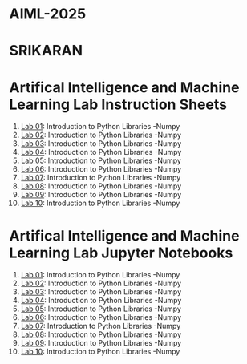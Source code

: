 # AIML-2025
# SRIKARAN
# Artifical Intelligence and Machine Learning Lab Instruction Sheets
1.  [ Lab 01](https://github.com/2303a51015/AIML-2025/blob/main/AIML_A1.pdf): Introduction to Python Libraries -Numpy
1.  [ Lab 02](https://github.com/2303a51015/AIML-2025/blob/main/AIML_A2.pdf): Introduction to Python Libraries -Numpy
1.  [ Lab 03](https://github.com/2303a51015/AIML-2025/blob/main/AIML_A3.pdf): Introduction to Python Libraries -Numpy
1.  [ Lab 04](https://github.com/2303a51015/AIML-2025/blob/main/AIML_A4.pdf): Introduction to Python Libraries -Numpy
1.  [ Lab 05](https://github.com/2303a51015/AIML-2025/blob/main/AIML_A5.pdf): Introduction to Python Libraries -Numpy
1.  [ Lab 06](https://github.com/2303a51015/AIML-2025/blob/main/AIML_A6.pdf): Introduction to Python Libraries -Numpy
1.  [ Lab 07](https://github.com/2303a51015/AIML-2025/blob/main/AIML_A7%20(1).pdf): Introduction to Python Libraries -Numpy
1.  [ Lab 08](https://github.com/2303a51015/AIML-2025/blob/main/AIML_A8.pdf): Introduction to Python Libraries -Numpy
1.  [ Lab 09](): Introduction to Python Libraries -Numpy
1.  [ Lab 10](): Introduction to Python Libraries -Numpy



#  Artifical Intelligence and Machine Learning Lab Jupyter Notebooks
1.  [ Lab 01](https://github.com/2303a51015/AIML-2025/blob/main/LAB_01.ipynb): Introduction to Python Libraries -Numpy
1.  [ Lab 02](https://github.com/2303a51015/AIML-2025/blob/main/LAB_02.ipynb): Introduction to Python Libraries -Numpy
1.  [ Lab 03](https://github.com/2303a51015/AIML-2025/blob/main/LAB_03.ipynb): Introduction to Python Libraries -Numpy
1.  [ Lab 04](https://github.com/2303a51015/AIML-2025/blob/main/LAB_04.ipynb): Introduction to Python Libraries -Numpy
1.  [ Lab 05](https://github.com/2303a51015/AIML-2025/blob/main/LAB_05.ipynb): Introduction to Python Libraries -Numpy
1.  [ Lab 06](https://github.com/2303a51015/AIML-2025/blob/main/LAB_06.ipynb): Introduction to Python Libraries -Numpy
1.  [ Lab 07](https://github.com/2303a51015/AIML-2025/blob/main/LAB_07.ipynb): Introduction to Python Libraries -Numpy
1.  [ Lab 08](https://github.com/2303a51015/AIML-2025/blob/main/LAB_08.ipynb): Introduction to Python Libraries -Numpy
1.  [ Lab 09](): Introduction to Python Libraries -Numpy
1.  [ Lab 10](): Introduction to Python Libraries -Numpy
